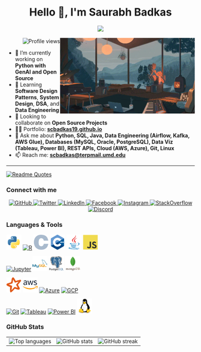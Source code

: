 <h1 align="center">Hello 👋, I'm Saurabh Badkas</h1>

<p align="center">
  <a href="https://github.com/DenverCoder1/readme-typing-svg">
    <img src="https://readme-typing-svg.herokuapp.com?font=Time+New+Roman&color=00D1FF&size=25&center=true&vCenter=true&width=650&height=60&lines=Passionate+Data+Professional;MS+Business+Analytics+%7C+UMD+College+Park;Self-taught+Software+Developer;Solving+problems+through+code;Always+learning+new+technologies">
  </a>
</p>

<img align="right" alt="coding" width="360" src="assests/view.gif">


<p align="right">
  <img src="https://komarev.com/ghpvc/?username=scbadkas19&label=Profile%20views&color=0e75b6&style=flat" alt="Profile views" />
</p>

- 🔭 I’m currently working on **Python with GenAI and Open Source**
- 🌱 Learning **Software Design Patterns**, **System Design**, **DSA**, and **Data Engineering**
- 👯 Looking to collaborate on **Open Source Projects**
- 👨‍💻 Portfolio: **[scbadkas19.github.io](https://scbadkas19.github.io/)**
- 💬 Ask me about **Python, SQL, Java, Data Engineering (Airflow, Kafka, AWS Glue), Databases (MySQL, Oracle, PostgreSQL), Data Viz (Tableau, Power BI), REST APIs, Cloud (AWS, Azure), Git, Linux**
- 📫 Reach me: **scbadkas@terpmail.umd.edu**

---

[![Readme Quotes](https://quotes-github-readme.vercel.app/api?type=horizontal&theme=dark&border=true)](https://github.com/piyushsuthar/github-readme-quotes)

### Connect with me
<p align="center">
  <a href="https://github.com/scbadkas19" target="_blank" rel="noopener noreferrer">
    <img src="https://img.shields.io/badge/GitHub-24292e?style=for-the-badge&logo=github&logoColor=white" alt="GitHub"/>
  </a>
  <a href="https://twitter.com/scbadkas19" target="_blank" rel="noopener noreferrer">
    <img src="https://img.shields.io/badge/Twitter-1DA1F2?style=for-the-badge&logo=twitter&logoColor=white" alt="Twitter"/>
  </a>
  <a href="https://www.linkedin.com/in/saurabh-badkas/" target="_blank" rel="noopener noreferrer">
    <img src="https://img.shields.io/badge/LinkedIn-0A66C2?style=for-the-badge&logo=linkedin&logoColor=white" alt="LinkedIn"/>
  </a>
  <a href="https://www.facebook.com/scbadkas19/" target="_blank" rel="noopener noreferrer">
    <img src="https://img.shields.io/badge/Facebook-1877F2?style=for-the-badge&logo=facebook&logoColor=white" alt="Facebook"/>
  </a>
  <a href="https://instagram.com/scbadkas19/" target="_blank" rel="noopener noreferrer">
    <img src="https://img.shields.io/badge/Instagram-E4405F?style=for-the-badge&logo=instagram&logoColor=white" alt="Instagram"/>
  </a>
  <a href="https://stackoverflow.com/users/9498456/scbadkas19" target="_blank" rel="noopener noreferrer">
    <img src="https://img.shields.io/badge/Stack%20Overflow-F48024?style=for-the-badge&logo=stackoverflow&logoColor=white" alt="StackOverflow"/>
  </a>
  <a href="https://discord.com/users/598030492952166402" target="_blank" rel="noopener noreferrer">
    <img src="https://img.shields.io/badge/Discord-5865F2?style=for-the-badge&logo=discord&logoColor=white" alt="Discord"/>
  </a>
</p>

### Languages & Tools
<p align="left">
  <!-- Programming -->
  <a href="https://www.python.org" target="_blank" rel="noopener noreferrer"><img src="https://raw.githubusercontent.com/devicons/devicon/master/icons/python/python-original.svg" alt="Python" width="40" height="40"/></a>
  <a href="https://www.r-project.org/" target="_blank" rel="noopener noreferrer"><img src="https://www.vectorlogo.zone/logos/r-project/r-project-icon.svg" alt="R" width="40" height="40"/></a>
  <a href="https://www.cprogramming.com/" target="_blank" rel="noopener noreferrer"><img src="https://raw.githubusercontent.com/devicons/devicon/master/icons/c/c-original.svg" alt="C" width="40" height="40"/></a>
  <a href="https://isocpp.org/" target="_blank" rel="noopener noreferrer"><img src="https://raw.githubusercontent.com/devicons/devicon/master/icons/cplusplus/cplusplus-original.svg" alt="C++" width="40" height="40"/></a>
  <a href="https://www.java.com" target="_blank" rel="noopener noreferrer"><img src="https://raw.githubusercontent.com/devicons/devicon/master/icons/java/java-original.svg" alt="Java" width="40" height="40"/></a>
  <a href="https://developer.mozilla.org/en-US/docs/Web/JavaScript" target="_blank" rel="noopener noreferrer"><img src="https://raw.githubusercontent.com/devicons/devicon/master/icons/javascript/javascript-original.svg" alt="JavaScript" width="40" height="40"/></a>

  <!-- Data / Databases -->
  <a href="https://jupyter.org/" target="_blank" rel="noopener noreferrer"><img src="https://raw.githubusercontent.com/simple-icons/simple-icons/develop/icons/jupyter.svg" alt="Jupyter" width="40" height="40"/></a>
  <a href="https://www.mysql.com/" target="_blank" rel="noopener noreferrer"><img src="https://raw.githubusercontent.com/devicons/devicon/master/icons/mysql/mysql-original-wordmark.svg" alt="MySQL" width="40" height="40"/></a>
  <a href="https://www.postgresql.org/" target="_blank" rel="noopener noreferrer"><img src="https://raw.githubusercontent.com/devicons/devicon/master/icons/postgresql/postgresql-original-wordmark.svg" alt="PostgreSQL" width="40" height="40"/></a>
  <a href="https://www.mongodb.com/" target="_blank" rel="noopener noreferrer"><img src="https://raw.githubusercontent.com/devicons/devicon/master/icons/mongodb/mongodb-original-wordmark.svg" alt="MongoDB" width="40" height="40"/></a>

  <!-- Cloud / Big Data -->
  <a href="https://spark.apache.org/" target="_blank" rel="noopener noreferrer"><img src="https://raw.githubusercontent.com/devicons/devicon/master/icons/apachespark/apachespark-original.svg" alt="Apache Spark" width="40" height="40"/></a>
  <a href="https://aws.amazon.com/" target="_blank" rel="noopener noreferrer"><img src="https://raw.githubusercontent.com/devicons/devicon/master/icons/amazonwebservices/amazonwebservices-original-wordmark.svg" alt="AWS" width="40" height="40"/></a>
  <a href="https://azure.microsoft.com/" target="_blank" rel="noopener noreferrer"><img src="https://www.vectorlogo.zone/logos/microsoft_azure/microsoft_azure-icon.svg" alt="Azure" width="40" height="40"/></a>
  <a href="https://cloud.google.com/" target="_blank" rel="noopener noreferrer"><img src="https://www.vectorlogo.zone/logos/google_cloud/google_cloud-icon.svg" alt="GCP" width="40" height="40"/></a>

  <!-- Tools -->
  <a href="https://git-scm.com/" target="_blank" rel="noopener noreferrer"><img src="https://www.vectorlogo.zone/logos/git-scm/git-scm-icon.svg" alt="Git" width="40" height="40"/></a>
  <a href="https://www.tableau.com/" target="_blank" rel="noopener noreferrer"><img src="https://cdn.worldvectorlogo.com/logos/tableau-software.svg" alt="Tableau" width="40" height="40"/></a>
  <a href="https://powerbi.microsoft.com/" target="_blank" rel="noopener noreferrer"><img src="https://raw.githubusercontent.com/microsoft/PowerBI-Icons/main/SVG/Power-BI.svg" alt="Power BI" width="40" height="40"/></a>
  <a href="https://www.linux.org/" target="_blank" rel="noopener noreferrer"><img src="https://raw.githubusercontent.com/devicons/devicon/master/icons/linux/linux-original.svg" alt="Linux" width="40" height="40"/></a>
</p>

### GitHub Stats
<!-- Using <picture> to auto-switch themes; table keeps equal columns -->
<div align="center">

<table>
  <tr>
    <td>
      <picture>
        <source media="(prefers-color-scheme: dark)" srcset="https://github-readme-stats.vercel.app/api/top-langs?username=scbadkas19&layout=compact&card_width=330&theme=github_dark&bg_color=00000000&hide_border=true&langs_count=6" />
        <img width="330" src="https://github-readme-stats.vercel.app/api/top-langs?username=scbadkas19&layout=compact&card_width=330&theme=default&bg_color=00000000&hide_border=true&langs_count=6" alt="Top languages"/>
      </picture>
    </td>
    <td>
      <picture>
        <source media="(prefers-color-scheme: dark)" srcset="https://github-readme-stats.vercel.app/api?username=scbadkas19&include_all_commits=true&count_private=true&show_icons=true&theme=github_dark&bg_color=00000000&hide_border=true" />
        <img width="330" src="https://github-readme-stats.vercel.app/api?username=scbadkas19&include_all_commits=true&count_private=true&show_icons=true&theme=default&bg_color=00000000&hide_border=true" alt="GitHub stats"/>
      </picture>
    </td>
    <td>
      <picture>
        <source media="(prefers-color-scheme: dark)" srcset="https://streak-stats.demolab.com?user=scbadkas19&theme=github-dark&background=00000000&hide_border=true" />
        <img width="330" src="https://streak-stats.demolab.com?user=scbadkas19&theme=default&background=00000000&hide_border=true" alt="GitHub streak"/>
      </picture>
    </td>
  </tr>
</table>

</div>
